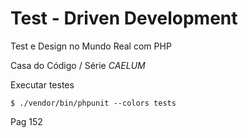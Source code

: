# Test - Driven Development

Test e Design no Mundo Real com PHP

Casa do Código / Série *CAELUM*

Executar testes

`$ ./vendor/bin/phpunit --colors tests`



Pag 152
